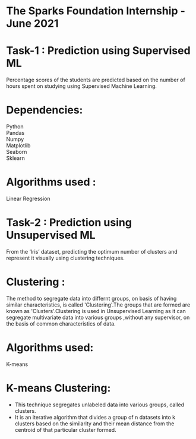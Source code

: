 # The Sparks Foundation Internship -  June 2021
# Task-1 : Prediction using Supervised ML
Percentage scores of the students are predicted based on the number of hours spent on studying using Supervised Machine Learning.
# Dependencies: <br>
Python <br>
Pandas <br>
Numpy <br>
Matplotlib <br>
Seaborn <br>
Sklearn <br>
# Algorithms used : <br>
Linear Regression

# Task-2 : Prediction using Unsupervised ML
From the ‘Iris’ dataset, predicting the optimum number of clusters and represent it visually using clustering techniques.
# Clustering :
The method to segregate data into differnt groups, on basis of having similar characteristics, is called 'Clustering'.The groups that are formed are known as 'Clusters'.Clustering is used in Unsupervised Learning  as it can segregate multivariate data into various groups ,without any supervisor, on the basis of common characteristics of data. 
# Algorithms used: <br>
K-means 
# K-means Clustering:
- This technique segregates unlabeled data into various groups, called clusters.<br>
- It is an iterative algorithm that divides a group of n datasets into k clusters based on the similarity and their mean distance from the centroid of that particular cluster formed.
